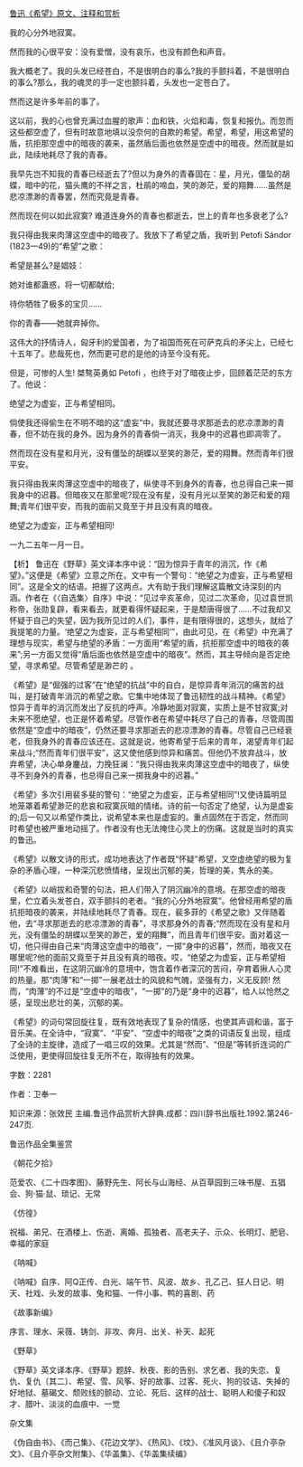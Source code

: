 [鲁迅《希望》原文、注释和赏析](https://www.vrrw.net/wx/9391.html)

我的心分外地寂寞。

然而我的心很平安：没有爱憎，没有哀乐，也没有颜色和声音。

我大概老了。我的头发已经苍白，不是很明白的事么?我的手颤抖着，不是很明白的事么?那么，我的魂灵的手一定也颤抖着，头发也一定苍白了。

然而这是许多年前的事了。

这以前，我的心也曾充满过血腥的歌声：血和铁，火焰和毒，恢复和报仇。而忽而这些都空虚了，但有时故意地填以没奈何的自欺的希望。希望，希望，用这希望的盾，抗拒那空虚中的暗夜的袭来，虽然盾后面也依然是空虚中的暗夜。然而就是如此，陆续地耗尽了我的青春。

我早先岂不知我的青春已经逝去了?但以为身外的青春固在：星，月光，僵坠的胡蝶，暗中的花，猫头鹰的不祥之言，杜鹃的啼血，笑的渺茫，爱的翔舞……虽然是悲凉漂渺的青春罢，然而究竟是青春。

然而现在何以如此寂寞? 难道连身外的青春也都逝去，世上的青年也多衰老了么?

我只得由我来肉薄这空虚中的暗夜了。我放下了希望之盾，我听到 Petofi Sándor (1823—49)的“希望”之歌：

希望是甚么?是娼妓：

她对谁都蛊惑，将一切都献给;

待你牺牲了极多的宝贝……

你的青春——她就弃掉你。

这伟大的抒情诗人，匈牙利的爱国者，为了祖国而死在可萨克兵的矛尖上，已经七十五年了。悲哉死也，然而更可悲的是他的诗至今没有死。

但是，可惨的人生! 桀骜英勇如 Petofi ，也终于对了暗夜止步，回顾着茫茫的东方了。他说：

绝望之为虚妄，正与希望相同。

倘使我还得偷生在不明不暗的这“虚妄”中，我就还要寻求那逝去的悲凉漂渺的青春，但不妨在我的身外。因为身外的青春倘一消灭，我身中的迟暮也即凋零了。

然而现在没有星和月光，没有僵坠的胡蝶以至笑的渺茫，爱的翔舞。然而青年们很平安。

我只得由我来肉薄这空虚中的暗夜了，纵使寻不到身外的青春，也总得自己来一掷我身中的迟暮。但暗夜又在那里呢?现在没有星，没有月光以至笑的渺茫和爱的翔舞;青年们很平安，而我的面前又竟至于并且没有真的暗夜。

绝望之为虚妄，正与希望相同!

一九二五年一月一日。



【析】 鲁迅在《野草》英文译本序中说：“因为惊异于青年的消沉，作《希望》。”这便是《希望》立意之所在。文中有一个警句：“绝望之为虚妄，正与希望相同”。这是全文的结语。把握了这两点。大有助于我们理解这篇散文诗深刻的内涵。作者在《〈自选集〉自序》中说：“见过辛亥革命，见过二次革命，见过袁世凯称帝，张勋复辟，看来看去，就更看得怀疑起来，于是颓唐得很了……不过我却又怀疑于自己的失望，因为我所见过的人们，事件，是有限得很的，这想头，就给了我提笔的力量。‘绝望之为虚妄，正与希望相同’”，由此可见，在《希望》中充满了理想与现实，希望与绝望的矛盾：一方面用“希望的盾，抗拒那空虚中的暗夜的袭来”;另一方面又觉得“盾后面也依然是空虚中的暗夜”。然而，其主导倾向是否定绝望，寻求希望。尽管希望是渺芒的 。

《希望》是“倔强的过客”在“绝望的抗战”中的自白，是惊异青年消沉的痛苦的战叫，是打破青年消沉的希望之歌。它集中地体现了鲁迅韧性的战斗精神。《希望》惊异于青年的消沉而发出了反抗的呼声。冷静地面对寂寞，实质上是不甘寂寞;对未来不愿绝望，也正是怀着希望。尽管作者在希望中耗尽了自己的青春，尽管周围依然是“空虚中的暗夜”，仍然还要寻求那逝去的悲凉漂渺的青春。尽管自己已经衰老，但我身外的青春应该还在。这就是说，他寄希望于后来的青年，渴望青年们起来战斗;“然而青年们很平安”，这又使他感到惊异和痛苦。但他仍不放弃战斗，放弃希望，决心单身鏖战，力挽狂澜：“我只得由我来肉薄这空虚中的暗夜了，纵使寻不到身外的青春，也总得自己来一掷我身中的迟暮。”

《希望》多次引用裴多斐的警句：“绝望之为虚妄，正与希望相同”!又使诗篇明显地笼罩着希望渺茫的悲哀和寂寞灰暗的情绪。诗的前一句否定了绝望，认为是虚妄的;后一句又以希望作类比，说希望本来也是虚妄的。重点固然在于否定，然而同时希望也被严重地动摇了。作者没有也无法掩住心灵上的伤痛。这就是当时的真实的鲁迅。

《希望》以散文诗的形式，成功地表达了作者既“怀疑”希望，又空虚绝望的极为复杂的矛盾心理，一种深沉悲愤情绪，呈现出沉郁的美，哲理的美，隽永的美。

《希望》以峭拔和奇警的句法，把人们带入了阴沉幽冷的意境。在那空虚的暗夜里，伫立着头发苍白，双手颤抖的老者。“我的心分外地寂寞”。他曾经用希望的盾抗拒暗夜的袭来，并陆续地耗尽了青春。现在，裴多菲的《希望之歌》又伴随着他，去“寻求那逝去的悲凉漂渺的青春”，寻求那身外的青春;“然而现在没有星和月光，没有僵坠的胡蝶以至笑的渺芒，爱的翔舞”，而且青年们很平安。面对着这一切，他只得由自己来“肉薄这空虚中的暗夜”，一掷“身中的迟暮”，然而，暗夜又在哪里呢?他的面前又竟至于并且没有真的暗夜。哎，“绝望之为虚妄，正与希望相同!”不难看出，在这阴沉幽冷的意境中，饱含着作者深沉的苦闷，孕育着揪人心灵的热量。那“肉薄”和“一掷”一展老战士的风貌和气魄，坚强有力，义无反顾! 然而，“肉薄”的不过是“空虚中的暗夜”，“一掷”的乃是“身中的迟暮”，给人以怆然之感，呈现出悲壮的美，沉郁的美。

《希望》的词句常回旋往复，既有效地表现了复杂的情感，也使其声调和谐，富于音乐美。在全诗中，“寂寞”、“平安”、“空虚中的暗夜”之类的词语反复出现，组成了全诗的主旋律，造成了一唱三叹的效果。尤其是“然而”、“但是”等转折连词的广泛使用，更使得回旋往复无所不在，取得独有的效果。

字数：2281

作者：卫奉一

知识来源：张效民 主编.鲁迅作品赏析大辞典.成都：四川辞书出版社.1992.第246-247页.

鲁迅作品全集鉴赏

《朝花夕拾》

范爱农、《二十四孝图》、藤野先生、阿长与山海经、从百草园到三味书屋、五猖会、狗·猫·鼠、琐记、无常

《仿徨》

祝福、弟兄、在酒楼上、伤逝、离婚、孤独者、高老夫子、示众、长明灯、肥皂、幸福的家庭

《呐喊》

《呐喊》自序、阿Q正传、白光、端午节、风波、故乡、孔乙己、狂人日记、明天、社戏、头发的故事、兔和猫、一件小事、鸭的喜剧、药

《故事新编》

序言、理水、采薇、铸剑、非攻、奔月、出关、补天、起死

《野草》

《野草》英文译本序、《野草》题辞、秋夜、影的告别、求乞者、我的失恋、复仇、复仇〔其二〕、希望、雪、风筝、好的故事、过客、死火、狗的驳诘、失掉的好地狱、墓碣文、颓败线的颤动、立论、死后、这样的战士、聪明人和傻子和奴才、腊叶、淡淡的血痕中、一觉

杂文集

《伪自由书》、《而己集》、《花边文学》、《热风》、《坟》、《准风月谈》、《且介亭杂文》、《且介亭杂文附集》、《华盖集》、《华盖集续编》

